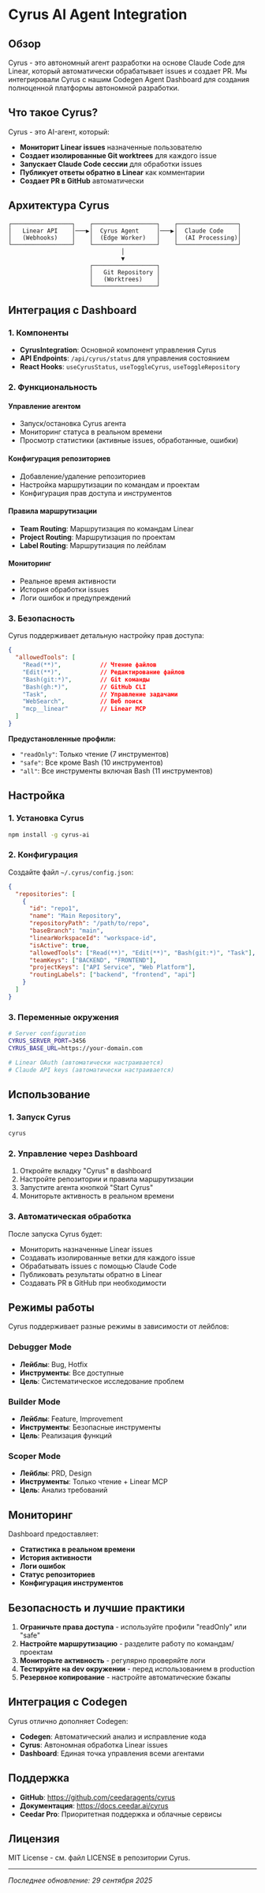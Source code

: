 # Cyrus AI Agent Integration

## Обзор

Cyrus - это автономный агент разработки на основе Claude Code для Linear, который автоматически обрабатывает issues и создает PR. Мы интегрировали Cyrus с нашим Codegen Agent Dashboard для создания полноценной платформы автономной разработки.

## Что такое Cyrus?

Cyrus - это AI-агент, который:

- **Мониторит Linear issues** назначенные пользователю
- **Создает изолированные Git worktrees** для каждого issue
- **Запускает Claude Code сессии** для обработки issues
- **Публикует ответы обратно в Linear** как комментарии
- **Создает PR в GitHub** автоматически

## Архитектура Cyrus

```
┌─────────────────┐    ┌──────────────────┐    ┌─────────────────┐
│   Linear API    │───▶│  Cyrus Agent     │───▶│  Claude Code    │
│   (Webhooks)    │    │  (Edge Worker)   │    │  (AI Processing)│
└─────────────────┘    └──────────────────┘    └─────────────────┘
                                │
                                ▼
                       ┌──────────────────┐
                       │   Git Repository │
                       │   (Worktrees)    │
                       └──────────────────┘
```

## Интеграция с Dashboard

### 1. Компоненты

- **CyrusIntegration**: Основной компонент управления Cyrus
- **API Endpoints**: `/api/cyrus/status` для управления состоянием
- **React Hooks**: `useCyrusStatus`, `useToggleCyrus`, `useToggleRepository`

### 2. Функциональность

#### Управление агентом

- Запуск/остановка Cyrus агента
- Мониторинг статуса в реальном времени
- Просмотр статистики (активные issues, обработанные, ошибки)

#### Конфигурация репозиториев

- Добавление/удаление репозиториев
- Настройка маршрутизации по командам и проектам
- Конфигурация прав доступа и инструментов

#### Правила маршрутизации

- **Team Routing**: Маршрутизация по командам Linear
- **Project Routing**: Маршрутизация по проектам
- **Label Routing**: Маршрутизация по лейблам

#### Мониторинг

- Реальное время активности
- История обработки issues
- Логи ошибок и предупреждений

### 3. Безопасность

Cyrus поддерживает детальную настройку прав доступа:

```json
{
  "allowedTools": [
    "Read(**)",           // Чтение файлов
    "Edit(**)",           // Редактирование файлов
    "Bash(git:*)",        // Git команды
    "Bash(gh:*)",         // GitHub CLI
    "Task",               // Управление задачами
    "WebSearch",          // Веб поиск
    "mcp__linear"         // Linear MCP
  ]
}
```

**Предустановленные профили:**

- `"readOnly"`: Только чтение (7 инструментов)
- `"safe"`: Все кроме Bash (10 инструментов)
- `"all"`: Все инструменты включая Bash (11 инструментов)

## Настройка

### 1. Установка Cyrus

```bash
npm install -g cyrus-ai
```

### 2. Конфигурация

Создайте файл `~/.cyrus/config.json`:

```json
{
  "repositories": [
    {
      "id": "repo1",
      "name": "Main Repository",
      "repositoryPath": "/path/to/repo",
      "baseBranch": "main",
      "linearWorkspaceId": "workspace-id",
      "isActive": true,
      "allowedTools": ["Read(**)", "Edit(**)", "Bash(git:*)", "Task"],
      "teamKeys": ["BACKEND", "FRONTEND"],
      "projectKeys": ["API Service", "Web Platform"],
      "routingLabels": ["backend", "frontend", "api"]
    }
  ]
}
```

### 3. Переменные окружения

```bash
# Server configuration
CYRUS_SERVER_PORT=3456
CYRUS_BASE_URL=https://your-domain.com

# Linear OAuth (автоматически настраивается)
# Claude API keys (автоматически настраивается)
```

## Использование

### 1. Запуск Cyrus

```bash
cyrus
```

### 2. Управление через Dashboard

1. Откройте вкладку "Cyrus" в dashboard
2. Настройте репозитории и правила маршрутизации
3. Запустите агента кнопкой "Start Cyrus"
4. Мониторьте активность в реальном времени

### 3. Автоматическая обработка

После запуска Cyrus будет:

- Мониторить назначенные Linear issues
- Создавать изолированные ветки для каждого issue
- Обрабатывать issues с помощью Claude Code
- Публиковать результаты обратно в Linear
- Создавать PR в GitHub при необходимости

## Режимы работы

Cyrus поддерживает разные режимы в зависимости от лейблов:

### Debugger Mode

- **Лейблы**: Bug, Hotfix
- **Инструменты**: Все доступные
- **Цель**: Систематическое исследование проблем

### Builder Mode

- **Лейблы**: Feature, Improvement
- **Инструменты**: Безопасные инструменты
- **Цель**: Реализация функций

### Scoper Mode

- **Лейблы**: PRD, Design
- **Инструменты**: Только чтение + Linear MCP
- **Цель**: Анализ требований

## Мониторинг

Dashboard предоставляет:

- **Статистика в реальном времени**
- **История активности**
- **Логи ошибок**
- **Статус репозиториев**
- **Конфигурация инструментов**

## Безопасность и лучшие практики

1. **Ограничьте права доступа** - используйте профили "readOnly" или "safe"
2. **Настройте маршрутизацию** - разделите работу по командам/проектам
3. **Мониторьте активность** - регулярно проверяйте логи
4. **Тестируйте на dev окружении** - перед использованием в production
5. **Резервное копирование** - настройте автоматические бэкапы

## Интеграция с Codegen

Cyrus отлично дополняет Codegen:

- **Codegen**: Автоматический анализ и исправление кода
- **Cyrus**: Автономная обработка Linear issues
- **Dashboard**: Единая точка управления всеми агентами

## Поддержка

- **GitHub**: <https://github.com/ceedaragents/cyrus>
- **Документация**: <https://docs.ceedar.ai/cyrus>
- **Ceedar Pro**: Приоритетная поддержка и облачные сервисы

## Лицензия

MIT License - см. файл LICENSE в репозитории Cyrus.

---

*Последнее обновление: 29 сентября 2025*
